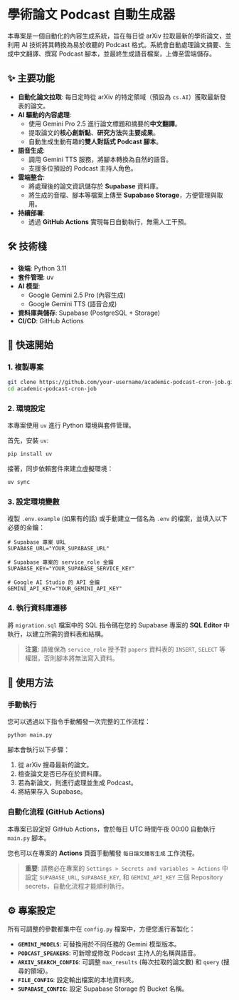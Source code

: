 # 學術論文 Podcast 自動生成器

本專案是一個自動化的內容生成系統，旨在每日從 arXiv 拉取最新的學術論文，並利用 AI 技術將其轉換為易於收聽的 Podcast 格式。系統會自動處理論文摘要、生成中文翻譯、撰寫 Podcast 腳本，並最終生成語音檔案，上傳至雲端儲存。

## ✨ 主要功能

- **自動化論文拉取**: 每日定時從 arXiv 的特定領域（預設為 `cs.AI`）獲取最新發表的論文。
- **AI 驅動的內容處理**:
  - 使用 Gemini Pro 2.5 進行論文標題和摘要的**中文翻譯**。
  - 提取論文的**核心創新點**、**研究方法**與**主要成果**。
  - 自動生成生動有趣的**雙人對話式 Podcast 腳本**。
- **語音生成**:
  - 調用 Gemini TTS 服務，將腳本轉換為自然的語音。
  - 支援多位預設的 Podcast 主持人角色。
- **雲端整合**:
  - 將處理後的論文資訊儲存於 **Supabase** 資料庫。
  - 將生成的音檔、腳本等檔案上傳至 **Supabase Storage**，方便管理與取用。
- **持續部署**:
  - 透過 **GitHub Actions** 實現每日自動執行，無需人工干預。

## 🛠️ 技術棧

- **後端**: Python 3.11
- **套件管理**: uv
- **AI 模型**:
  - Google Gemini 2.5 Pro (內容生成)
  - Google Gemini TTS (語音合成)
- **資料庫與儲存**: Supabase (PostgreSQL + Storage)
- **CI/CD**: GitHub Actions

## 🚀 快速開始

### 1. 複製專案

```bash
git clone https://github.com/your-username/academic-podcast-cron-job.git
cd academic-podcast-cron-job
```

### 2. 環境設定

本專案使用 `uv` 進行 Python 環境與套件管理。

首先，安裝 `uv`:

```bash
pip install uv
```

接著，同步依賴套件來建立虛擬環境：

```bash
uv sync
```

### 3. 設定環境變數

複製 `.env.example` (如果有的話) 或手動建立一個名為 `.env` 的檔案，並填入以下必要的金鑰：

```env
# Supabase 專案 URL
SUPABASE_URL="YOUR_SUPABASE_URL"

# Supabase 專案的 service_role 金鑰
SUPABASE_KEY="YOUR_SUPABASE_SERVICE_KEY"

# Google AI Studio 的 API 金鑰
GEMINI_API_KEY="YOUR_GEMINI_API_KEY"
```

### 4. 執行資料庫遷移

將 `migration.sql` 檔案中的 SQL 指令碼在您的 Supabase 專案的 **SQL Editor** 中執行，以建立所需的資料表和結構。

> **注意**: 請確保為 `service_role` 授予對 `papers` 資料表的 `INSERT`, `SELECT` 等權限，否則腳本將無法寫入資料。

## 📖 使用方法

### 手動執行

您可以透過以下指令手動觸發一次完整的工作流程：

```bash
python main.py
```

腳本會執行以下步驟：

1. 從 arXiv 搜尋最新的論文。
2. 檢查論文是否已存在於資料庫。
3. 若為新論文，則進行處理並生成 Podcast。
4. 將結果存入 Supabase。

### 自動化流程 (GitHub Actions)

本專案已設定好 GitHub Actions，會於每日 UTC 時間午夜 00:00 自動執行 `main.py` 腳本。

您也可以在專案的 **Actions** 頁面手動觸發 `每日論文播客生成` 工作流程。

> **重要**: 請務必在專案的 `Settings > Secrets and variables > Actions` 中設定 `SUPABASE_URL`, `SUPABASE_KEY`, 和 `GEMINI_API_KEY` 三個 Repository secrets，自動化流程才能順利執行。

## ⚙️ 專案設定

所有可調整的參數都集中在 `config.py` 檔案中，方便您進行客製化：

- **`GEMINI_MODELS`**: 可替換用於不同任務的 Gemini 模型版本。
- **`PODCAST_SPEAKERS`**: 可新增或修改 Podcast 主持人的名稱與語音。
- **`ARXIV_SEARCH_CONFIG`**: 可調整 `max_results` (每次拉取的論文數) 和 `query` (搜尋的領域)。
- **`FILE_CONFIG`**: 設定輸出檔案的本地資料夾。
- **`SUPABASE_CONFIG`**: 設定 Supabase Storage 的 Bucket 名稱。

